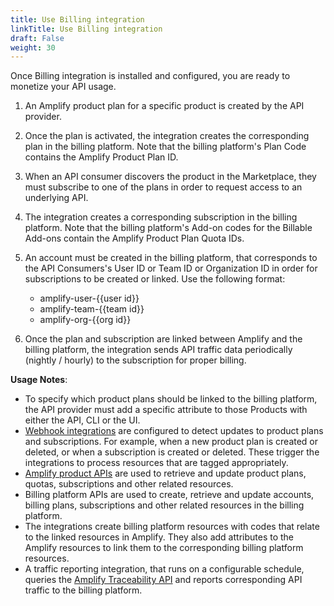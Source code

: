 ```yaml
---
title: Use Billing integration
linkTitle: Use Billing integration
draft: False
weight: 30
---
```

Once Billing integration is installed and configured, you are ready to monetize your API usage.

1. An Amplify product plan for a specific product is created by the API provider.
2. Once the plan is activated, the integration creates the corresponding plan in the billing platform. Note that the billing platform's Plan Code contains the Amplify Product Plan ID.
3. When an API consumer discovers the product in the Marketplace, they must subscribe to one of the plans in order to request access to an underlying API.
4. The integration creates a corresponding subscription in the billing platform. Note that the billing platform's Add-on codes for the Billable Add-ons contain the Amplify Product Plan Quota IDs.
5. An account must be created in the billing platform, that corresponds to the API Consumers's User ID or Team ID or Organization ID in order for subscriptions to be created or linked. Use the following format:

    * amplify-user-{{user id}}
    * amplify-team-{{team id}}
    * amplify-org-{{org id}}

6. Once the plan and subscription are linked between Amplify and the billing platform, the integration sends API traffic data periodically (nightly / hourly) to the subscription for proper billing.

**Usage Notes**:

* To specify which product plans should be linked to the billing platform, the API provider must add a specific attribute to those Products with either the API, CLI or the UI.
* [Webhook integrations](/docs/integrate_with_central/webhook) are configured to detect updates to product plans and subscriptions. For example, when a new product plan is created or deleted, or when a subscription is created or deleted. These trigger the integrations to process resources that are tagged appropriately.
* [Amplify product APIs](https://docs.axway.com/category/api) are used to retrieve and update product plans, quotas, subscriptions and other related resources.
* Billing platform APIs are used to create, retrieve and update accounts, billing plans, subscriptions and other related resources in the billing platform.
* The integrations create billing platform resources with codes that relate to the linked resources in Amplify. They also add attributes to the Amplify resources to link them to the corresponding billing platform resources.
* A traffic reporting integration, that runs on a configurable schedule, queries the [Amplify Traceability API](https://apidocs.axway.com/swagger-ui-NEW/index.html?productname=TraceabilityConnector&productversion=1.0.0&filename=swagger.json&disabletry=true) and reports corresponding API traffic to the billing platform.